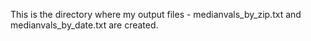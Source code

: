 This is the directory where my output files - medianvals_by_zip.txt and medianvals_by_date.txt are created.
